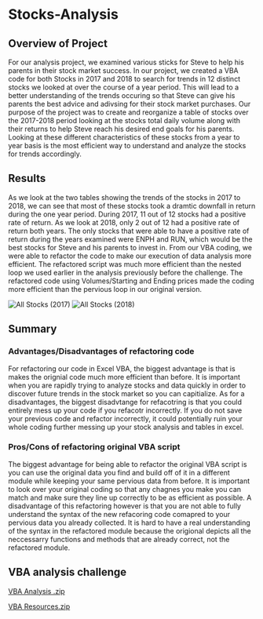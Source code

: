 # Stocks-Analysis
## Overview of Project
For our analysis project, we examined various sticks for Steve to help his parents in their stock market success. In our project, we created a VBA code for both Stocks in 2017 and 2018 to search for trends in 12 distinct stocks we looked at over the course of a year period. This will lead to a better understanding of the trends occuring so that Steve can give his parents the best advice and adivsing for their stock market purchases. Our purpose of the project was to create and reorganize a table of stocks over the 2017-2018 period looking at the stocks total daily volume along with their returns to help Steve reach his desired end goals for his parents. Looking at these different characteristics of these stocks from a year to year basis is the most efficient way to understand and analyze the stocks for trends accordingly.
## Results
As we look at the two tables showing the trends of the stocks in 2017 to 2018, we can see that most of these stocks took a dramtic downfall in return during the one year period. During 2017, 11 out of 12 stocks had a positive rate of return. As we look at 2018, only 2 out of 12 had a positive rate of return both years. The only stocks that were able to have a positive rate of return during the years examined were ENPH and RUN, which would be the best stocks for Steve and his parents to invest in. From our VBA coding, we were able to refactor the code to make our execution of data analysis more efficient. The refactored script was much more efficient than the nested loop we used earlier in the analysis previously before the challenge. The refactored code using Volumes/Starting and Ending prices made the coding more efficient than the pervious loop in our original version.

![All Stocks (2017)](https://user-images.githubusercontent.com/107444840/175656162-cc30e7c5-be18-4ffa-b5b6-8567dc8ce360.png)
![All Stocks (2018)](https://user-images.githubusercontent.com/107444840/175656220-7de64d87-4390-4e7e-8a09-d56753a85327.png)
## Summary
### Advantages/Disadvantages of refactoring code
For refactoring our code in Excel VBA, the biggest advantage is that is makes the orignial code much more efficient than before. It is important when you are rapidly trying to analyze stocks and data quickly in order to discover future trends in the stock market so you can capitialize. As for a disadvantages, the biggest disadvtange for refacotring is that you could entirely mess up your code if you refacotr incorrectly. If you do not save your previous code and refactor incorrectly, it could potentially ruin your whole coding further messing up your stock analysis and tables in excel. 
### Pros/Cons of refactoring original VBA script
The biggest advantage for being able to refactor the original VBA script is  you can use the original data you find and build off of it in a different module while keeping your same pervious data from before. It is important to look over your original coding so that any chagnes you make you can match and make sure they line up correctly to be as efficient as possible. A disadvantage of this refactoring however is that you are not able to fully understand the syntax of the new refacoring code comapred to your pervious data you already collected. It is hard to have a real understanding of the syntax in the refactored module because the origional depicts all the neccessarry functions and methods that are already correct, not the refactored module.

## VBA analysis challenge
[VBA Analysis .zip](https://github.com/HuntDask/Stocks-Analysis/files/8981604/VBA.Analysis.zip)

[VBA Resources.zip](https://github.com/HuntDask/Stocks-Analysis/files/8981605/VBA.Resources.zip)


